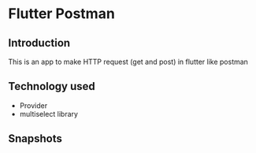 # Flutter Postman

## Introduction

This is an app to make HTTP request (get and post) in flutter like postman

## Technology used

- Provider
- multiselect library

## Snapshots
